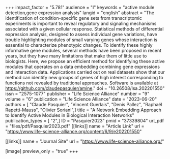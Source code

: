 +++
impact_factor = "5.781"
audience = "I"
keywords = "active module detection,gene expression analysis"
langid = "english"
abstract = "The identification of condition-specific gene sets from transcriptomic experiments is important to reveal regulatory and signaling mechanisms associated with a given cellular response. Statistical methods of differential expression analysis, designed to assess individual gene variations, have trouble highlighting modules of small varying genes whose interaction is essential to characterize phenotypic changes. To identify these highly informative gene modules, several methods have been proposed in recent years, but they have many limitations that make them of little use to biologists. Here, we propose an efficient method for identifying these active modules that operates on a data embedding combining gene expressions and interaction data. Applications carried out on real datasets show that our method can identify new groups of genes of high interest corresponding to functions not revealed by traditional approaches. Software is available at https://github.com/claudepasquier/amine."
doi = "10.26508/lsa.202201550"
issn = "2575-1077"
publisher = "Life Science Alliance"
number = "9"
volume = "6"
publication = "Life Science Alliance"
date = "2023-06-20"
authors = [ "Claude Pasquier", "Vincent Guerlais", "Denis Pallez", "Raphaël Rapetti-Mauss", "Olivier Soriani",]
title = "A Network Embedding Approach to Identify Active Modules in Biological Interaction Networks"
publication_types = [ "2",]
ID = "Pasquier2023"
pmid = "37339804"
url_pdf = "files/pdf/Pasquier2023.pdf"
[[links]]
name = "Article Link"
url = "https://www.life-science-alliance.org/content/6/9/e202201550"

[[links]]
name = "Journal Site"
url = "https://www.life-science-alliance.org/"

[image]
preview_only = "true"
+++
